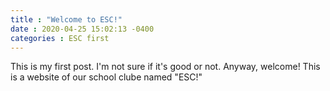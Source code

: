 ```yaml
---
title : "Welcome to ESC!"
date : 2020-04-25 15:02:13 -0400
categories : ESC first
---
```

This is my first post.
I'm not sure if it's good or not.
Anyway, welcome!
This is a website of our school clube named "ESC!"
